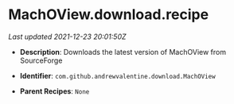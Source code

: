 # MachOView.download.recipe

_Last updated 2021-12-23 20:01:50Z_

- **Description**: Downloads the latest version of MachOView from SourceForge

- **Identifier**: `com.github.andrewvalentine.download.MachOView`

- **Parent Recipes**: `None`
